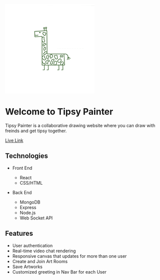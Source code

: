 ![](./frontend/public/tipsylogo.png)

# Welcome to Tipsy Painter

Tipsy Painter is a collaborative drawing website where you can draw with freinds and get tipsy together.

[Live Link](tipsypainter.herokuapp.com)

## Technologies

* Front End
     * React
     * CSS/HTML

* Back End
     * MongoDB
     * Express
     * Node.js
     * Web Socket API

## Features

* User authentication
* Real-time video chat rendering
* Responsive canvas that updates for more than one user
* Create and Join Art Rooms
* Save Artworks
* Customized greeting in Nav Bar for each User
